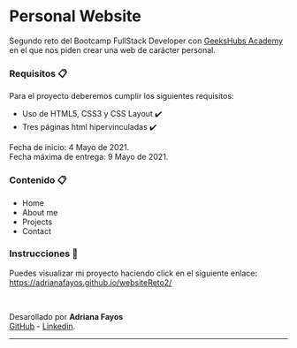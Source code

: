 # Personal Website 

Segundo reto del Bootcamp FullStack Developer con <a href="https://geekshubsacademy.com/">GeeksHubs Academy</a> en el que nos piden crear una web de carácter personal.


### Requisitos 📋

Para el proyecto deberemos cumplir los siguientes requisitos: 

- Uso de HTML5, CSS3 y CSS Layout ✔️
- Tres páginas html hipervinculadas ✔️

Fecha de inicio: 4 Mayo de 2021.
<br>
Fecha máxima de entrega: 9 Mayo de 2021.

### Contenido 📋

- Home
- About me
- Projects
- Contact

### Instrucciones 🔧

Puedes visualizar mi proyecto haciendo click en el siguiente enlace: https://adrianafayos.github.io/websiteReto2/

<br>



Desarollado por **Adriana Fayos** <br>
[GitHub](https://github.com/AdrianaFayos) - [Linkedin](https://linkedin.com/in/adrianafayos).


---